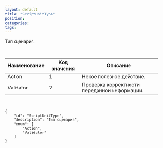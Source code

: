 ```yaml
---
layout: default
title: "ScriptUnitType"
position: 
categories: 
tags: 
---
```


Тип сценария.

 

|Наименование|Код значения|Описание|
|------------|------------|--------|
|Action|1|Некое полезное действие.|
|Validator|2|Проверка корректности переданной информации.|

    

```
{
	"id": "ScriptUnitType",
	"description": "Тип сценария",
	"enum": [
		"Action",
		"Validator"
	]
}
```

 

 

